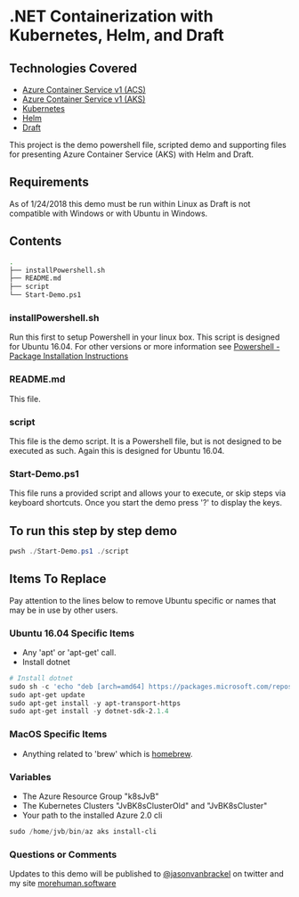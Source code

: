 # .NET Containerization with Kubernetes, Helm, and Draft

## Technologies Covered

* [Azure Container Service v1 (ACS)](https://docs.microsoft.com/en-us/azure/container-service/kubernetes/)
* [Azure Container Service v1 (AKS)](https://docs.microsoft.com/en-us/azure/aks/)
* [Kubernetes](https://kubernetes.io)
* [Helm](https://helm.sh)
* [Draft](https://draft.sh)

This project is the demo powershell file, scripted demo and supporting files for presenting Azure Container Service (AKS) with Helm and Draft.

## Requirements

As of 1/24/2018 this demo must be run within Linux as Draft is not compatible with Windows or with Ubuntu in Windows.

## Contents

```sh
.
├── installPowershell.sh
├── README.md
├── script
└── Start-Demo.ps1
```

### installPowershell.sh

Run this first to setup Powershell in your linux box. This script is designed for Ubuntu 16.04. For other versions or more information see [Powershell - Package Installation Instructions](https://github.com/PowerShell/PowerShell/blob/master/docs/installation/linux.md)

### README.md

This file.

### script

This file is the demo script.  It is a Powershell file, but is not designed to be executed as such. Again this is designed for Ubuntu 16.04.

### Start-Demo.ps1

This file runs a provided script and allows your to execute, or skip steps via keyboard shortcuts.  Once you start the demo press '?' to display the keys.

## To run this step by step demo

```powershell
pwsh ./Start-Demo.ps1 ./script
```

## Items To Replace

Pay attention to the lines below to remove Ubuntu specific or names that may be in use by other users.

### Ubuntu 16.04 Specific Items

* Any 'apt' or 'apt-get' call.
* Install dotnet

```powershell
# Install dotnet
sudo sh -c 'echo "deb [arch=amd64] https://packages.microsoft.com/repos/microsoft-ubuntu-xenial-prod xenial main" > /etc/apt/sources.list.d/dotnetdev.list'
sudo apt-get update
sudo apt-get install -y apt-transport-https
sudo apt-get install -y dotnet-sdk-2.1.4
```

### MacOS Specific Items

* Anything related to 'brew' which is [homebrew](https://brew.sh/).

### Variables

* The Azure Resource Group "k8sJvB"
* The Kubernetes Clusters "JvBK8sClusterOld" and "JvBK8sCluster"
* Your path to the installed Azure 2.0 cli

```powershell
sudo /home/jvb/bin/az aks install-cli
```

### Questions or Comments

Updates to this demo will be published to [@jasonvanbrackel](https://www.twitter.com/jasonvanbrackel) on twitter and my site [morehuman.software](https://morehuman.software)